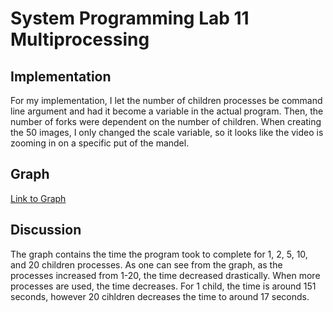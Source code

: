 # System Programming Lab 11 Multiprocessing

## Implementation 

For my implementation, I let the number of children processes be command line argument and had it become a variable in the actual program. Then, the number of forks were dependent on the number of children. When creating the 50 images, I only changed the scale variable, so it looks like the video is zooming in on a specific put of the mandel. 

## Graph

[Link to Graph](https://github.com/MSOE-CPE2600/multiprocessing-turney-mahneric53394/blob/labWeek11dev/graph.png)

## Discussion

The graph contains the time the program took to complete for 1, 2, 5, 10, and 20 children processes. As one can see from the graph, as the processes increased from 1-20, the time decreased drastically. When more processes are used, the time decreases. For 1 child, the time is around 151 seconds, however 20 cihldren decreases the time to around 17 seconds.

